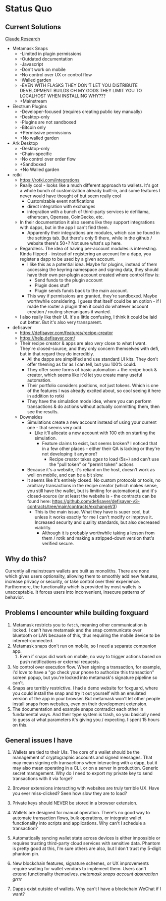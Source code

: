 # Status Quo

## Current Solutions
[Claude Research](./claude_research_wallet_extensions.md)

- Metamask Snaps
  - -Limited in plugin permissions
  - -Outdated documentation
  - -Javascript
  - -Don't work on mobile
  - -No control over UX or control flow
  - -Walled garden
  - -EVEN WITH FLASKS THEY DON'T LET YOU DISTRIBUTE DEVELOPMENT BUILDS OH MY GODS THEY LIMIT YOU TO LOCALHOST WHEN INSTALLING WHY???
  - +Mainstream
- Electrum Plugins
  - -Developer-focused (requires creating public key manually)
  - -Desktop-only
  - -Plugins are not sandboxed
  - -Bitcoin only
  - +Permissive permissions
  - +No walled garden 
- Ark Desktop
  - -Desktop-only
  - -Chain-specific
  - -No control over order flow
  - +Sandboxed
  - +No Walled garden
- rotki
  - https://rotki.com/integrations
  - Really cool - looks like a much different approach to wallets.  It's got a whole bunch of customization already built-in, and some features I never would have thought of but seem really cool
    - Customizable event notifications
    - direct integration with exchanges
    - integration with a bunch of third-party services ie defiliama, etherscan, Opensea, CoinGecko, etc.
  - In their documentation it also seems like they support integrations with dapps, but in the app I can't find them.
    - Apparently their integrations are modules, which can be found in the settings tab.  But there's only 9 there, while in the github / website there's 50+?  Not sure what's up here.
  - Regardless.  The idea of having per-account modules is interesting.  Kinda flipped - instead of registering an account for a dapp, you register a dapp to be used by a given account.  
    - I like this as a potential idea.  Maybe for plugins, instead of them accessing the keyring namespace and signing data, they should have their own per-plugin account created where control flow is:
      - Send funds to the plugin account
      - Plugin does stuff
      - Plugin sends funds back to the main account.
    - This way if permissions are granted, they're sandboxed.  Maybe worthwhile considering.  I guess that itself could be an option - if I made the router a plugin then it could do whatever account creation / routing shenanigans it wanted.
  - I also really like their UI.  It's a little confusing, I think it could be laid out better.  But it's also very transparent.
- defisaver
  - https://defisaver.com/features/recipe-creator
  - https://help.defisaver.com/
  - Their recipe creator & apps are also *very* close to what I want.  They're closed-source, and they only concern themselves with defi, but in that regard they do incredibly.
    - All the dapps are simplified and use standard UI kits.  They don't offer theming as far as I can tell, but you 100% could.
    - They offer some forms of basic automation + the recipe book & creator, which seems like it'd let you create many useful automation.
    - Their portfolio considers positions, not just tokens.  Which is one of the features I was already excited about, so cool seeing it here in addition to rotki
    - They have the simulation mode idea, where you can perform transactions & do actions without actually committing them, then see the results.
  - Downsides
    - Simulations create a new account instead of using your current one - that seems very odd.
      - Like it'll allocate a new account with 100 eth on starting the simulation.
        - Feature claims to exist, but seems broken?  I noticed that in a few other places - either their QA is lacking or they're not developing it anymore?
          - Recipe creator takes *ages* to load (5s+) and can't use the "pull token" or "permit token" actions
    - Because it's a website, it's reliant on the host, doesn't work as well on mobile, and can be a bit slow.
    - It seems like it's entirely closed.  No custom protocols or tools, no arbitrary transactions in the recipe creator (which makes sense, you still have the wallet, but is limiting for automations), and it's closed-source (or at least the website is - the contracts can be found here: https://github.com/defisaver/defisaver-v3-contracts/tree/main/contracts/exchangeV3)
      - This is the main issue. What they have is super cool, but unless it works exactly for me I can't modify or improve it. Increased security and quality standards, but also decreased viability.
        - Although it is probably worthwhile taking a lesson from them / rotik and making a stripped-down version that's verified secure. 

## Why do this?

Currently all mainstream wallets are built as monoliths. There are none which gives users optionality, allowing them to smoothly add new features, increase privacy or security, or take control over their experience.  Furthermore, the functionality which is provided by most wallets is unacceptable.  It forces users into inconvenient, insecure patterns of behavior. 

## Problems I encounter while building foxguard

1. Metamask restricts you to `fetch`, meaning other communication is locked.  I can't have metamask and the snap communicate over bluetooth or LAN because of this, thus requiring the mobile device to be internet-connected.
2. Metamask snaps don't run on mobile, so I need a separate companion app.
   1. Even if snaps did work on mobile, no way to trigger actions based on push notifications or external requests.
3. No control over execution flow.  When signing a transaction, for example, I'd love to have a "go check your phone to authorize this transaction" screen popup, but you're locked into metamask's signature pipeline so can't.
4. Snaps are terribly restrictive.  I had a demo website for foxguard, where you could install the snap and try it out yourself with an emulated version of the app in your browser.  But metamask won't let other people install snaps from websites, even on their development extension.
5. The documentation and example snaps contradict each other in fundamental ways.  And their type system is trash, so you basically need to guess at what parameters it's giving you / expecting. I spent 15 hours on this. 

## General issues I have

1. Wallets are tied to their UIs.  The core of a wallet should be the management of cryptographic accounts and signed messages.  That may mean signing eth transactions when interacting with a dapp, but it may also mean operating in a CLI, or on a server in production.  Generic secret management.  Why do I need to export my private key to send transactions with it via forge?

2. Browser extensions interacting with websites are truly terrible UX.  Have you ever miss-clicked?  Seen how slow they are to load?

3. Private keys should NEVER be stored in a browser extension.

4. Wallets are designed for manual operation. There's no good way to automate transaction flows, bulk operations, or integrate wallet functionality into scripts and applications.  Why can't I schedule a transaction?

5. Automatically syncing wallet state across devices is either impossible or requires trusting third-party cloud services with sensitive data.  Phantom is pretty good at this, I'm sure others are also, but I don't trust my 5-digit phantom pin.

6. New blockchain features, signature schemes, or UX improvements require waiting for wallet vendors to implement them. Users can't extend functionality themselves.  *metamask snaps account abstraction grrrr*

7. Dapps exist outside of wallets.  Why can't I have a blockchain WeChat if I want? 